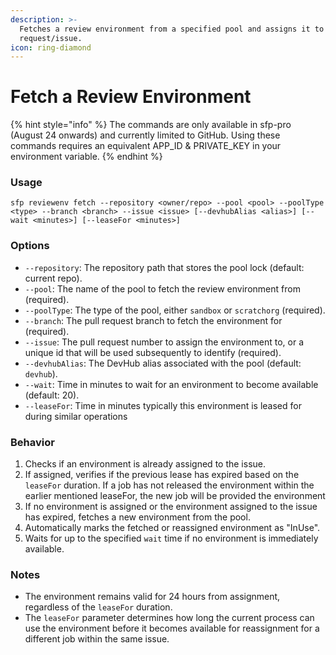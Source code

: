 ```yaml
---
description: >-
  Fetches a review environment from a specified pool and assigns it to a pull
  request/issue.
icon: ring-diamond
---
```


# Fetch a Review Environment

{% hint style="info" %}
The commands are only available in sfp-pro (August 24 onwards) and currently limited to GitHub. Using these commands requires an equivalent APP\_ID & PRIVATE\_KEY in your environment variable.
{% endhint %}

### Usage

```
sfp reviewenv fetch --repository <owner/repo> --pool <pool> --poolType <type> --branch <branch> --issue <issue> [--devhubAlias <alias>] [--wait <minutes>] [--leaseFor <minutes>]
```

### Options

* `--repository`: The repository path that stores the pool lock (default: current repo).
* `--pool`: The name of the pool to fetch the review environment from (required).
* `--poolType`: The type of the pool, either `sandbox` or `scratchorg` (required).
* `--branch`: The pull request branch to fetch the environment for (required).
* `--issue`: The pull request number to assign the environment to, or a unique id that will be used subsequently to identify  (required).
* `--devhubAlias`: The DevHub alias associated with the pool (default: `devhub`).
* `--wait`: Time in minutes to wait for an environment to become available (default: 20).
* `--leaseFor`: Time in minutes typically this environment is leased for during  similar operations

### Behavior

1. Checks if an environment is already assigned to the issue.
2. If assigned, verifies if the previous lease has expired based on the `leaseFor` duration. If a job has not released the environment within the earlier mentioned leaseFor, the new job will be provided the environment
3. If no environment is assigned or the environment assigned to the issue has expired, fetches a new environment from the pool.
4. Automatically marks the fetched or reassigned environment as "InUse".
5. Waits for up to the specified `wait` time if no environment is immediately available.

### Notes

* The environment remains valid for 24 hours from assignment, regardless of the `leaseFor` duration.
* The `leaseFor` parameter determines how long the current process can use the environment before it becomes available for reassignment for a different job within the same issue.
